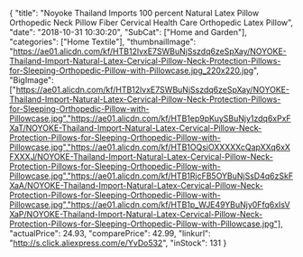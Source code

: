 {
	"title": "Noyoke Thailand Imports 100 percent Natural Latex Pillow Orthopedic Neck Pillow Fiber Cervical Health Care Orthopedic Latex Pillow",
	"date": "2018-10-31 10:30:20",
	"SubCat": ["Home and Garden"],
	"categories": ["Home Textile"],
	"thumbnailImage": "https://ae01.alicdn.com/kf/HTB12lvxE7SWBuNjSszdq6zeSpXay/NOYOKE-Thailand-Import-Natural-Latex-Cervical-Pillow-Neck-Protection-Pillows-for-Sleeping-Orthopedic-Pillow-with-Pillowcase.jpg_220x220.jpg",
	"BigImage": ["https://ae01.alicdn.com/kf/HTB12lvxE7SWBuNjSszdq6zeSpXay/NOYOKE-Thailand-Import-Natural-Latex-Cervical-Pillow-Neck-Protection-Pillows-for-Sleeping-Orthopedic-Pillow-with-Pillowcase.jpg","https://ae01.alicdn.com/kf/HTB1ep9pKuySBuNjy1zdq6xPxFXaT/NOYOKE-Thailand-Import-Natural-Latex-Cervical-Pillow-Neck-Protection-Pillows-for-Sleeping-Orthopedic-Pillow-with-Pillowcase.jpg","https://ae01.alicdn.com/kf/HTB1OQsiOXXXXXcQapXXq6xXFXXXJ/NOYOKE-Thailand-Import-Natural-Latex-Cervical-Pillow-Neck-Protection-Pillows-for-Sleeping-Orthopedic-Pillow-with-Pillowcase.jpg","https://ae01.alicdn.com/kf/HTB1RjcFB5OYBuNjSsD4q6zSkFXaA/NOYOKE-Thailand-Import-Natural-Latex-Cervical-Pillow-Neck-Protection-Pillows-for-Sleeping-Orthopedic-Pillow-with-Pillowcase.jpg","https://ae01.alicdn.com/kf/HTB1p_WJE49YBuNjy0Ffq6xIsVXaP/NOYOKE-Thailand-Import-Natural-Latex-Cervical-Pillow-Neck-Protection-Pillows-for-Sleeping-Orthopedic-Pillow-with-Pillowcase.jpg"],
	"actualPrice": 24.93,
	"comparePrice": 42.99,
	"linkurl": "http://s.click.aliexpress.com/e/YvDo532",
	"inStock": 131
}
